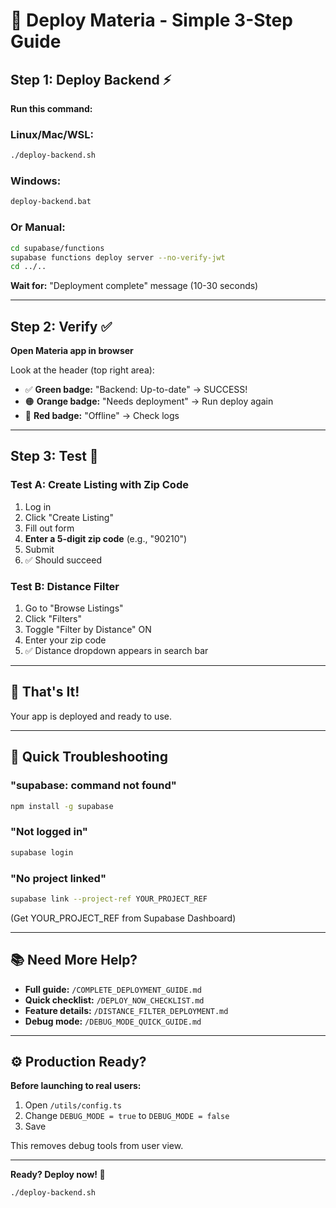 # 🎯 Deploy Materia - Simple 3-Step Guide

## Step 1: Deploy Backend ⚡

**Run this command:**

### Linux/Mac/WSL:
```bash
./deploy-backend.sh
```

### Windows:
```cmd
deploy-backend.bat
```

### Or Manual:
```bash
cd supabase/functions
supabase functions deploy server --no-verify-jwt
cd ../..
```

**Wait for:** "Deployment complete" message (10-30 seconds)

---

## Step 2: Verify ✅

**Open Materia app in browser**

Look at the header (top right area):

- ✅ **Green badge:** "Backend: Up-to-date" → SUCCESS!
- 🟠 **Orange badge:** "Needs deployment" → Run deploy again
- 🔴 **Red badge:** "Offline" → Check logs

---

## Step 3: Test 🧪

### Test A: Create Listing with Zip Code
1. Log in
2. Click "Create Listing"
3. Fill out form
4. **Enter a 5-digit zip code** (e.g., "90210")
5. Submit
6. ✅ Should succeed

### Test B: Distance Filter
1. Go to "Browse Listings"
2. Click "Filters"
3. Toggle "Filter by Distance" ON
4. Enter your zip code
5. ✅ Distance dropdown appears in search bar

---

## 🎉 That's It!

Your app is deployed and ready to use.

---

## 🐛 Quick Troubleshooting

### "supabase: command not found"
```bash
npm install -g supabase
```

### "Not logged in"
```bash
supabase login
```

### "No project linked"
```bash
supabase link --project-ref YOUR_PROJECT_REF
```
(Get YOUR_PROJECT_REF from Supabase Dashboard)

---

## 📚 Need More Help?

- **Full guide:** `/COMPLETE_DEPLOYMENT_GUIDE.md`
- **Quick checklist:** `/DEPLOY_NOW_CHECKLIST.md`
- **Feature details:** `/DISTANCE_FILTER_DEPLOYMENT.md`
- **Debug mode:** `/DEBUG_MODE_QUICK_GUIDE.md`

---

## ⚙️ Production Ready?

**Before launching to real users:**

1. Open `/utils/config.ts`
2. Change `DEBUG_MODE = true` to `DEBUG_MODE = false`
3. Save

This removes debug tools from user view.

---

**Ready? Deploy now! 🚀**

```bash
./deploy-backend.sh
```
